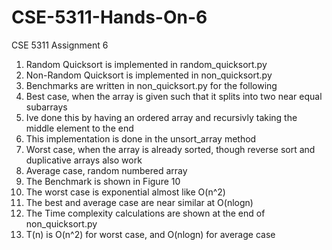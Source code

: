 # CSE-5311-Hands-On-6
CSE 5311 Assignment 6

1. Random Quicksort is implemented in random_quicksort.py
2. Non-Random Quicksort is implemented in non_quicksort.py
3. Benchmarks are written in non_quicksort.py for the following
4.   Best case, when the array is given such that it splits into two near equal subarrays
5.   Ive done this by having an ordered array and recursivly taking the middle element to the end
6.   This implementation is done in the unsort_array method
7.   Worst case, when the array is already sorted, though reverse sort and duplicative arrays also work
8.   Average case, random numbered array
9. The Benchmark is shown in Figure 10
10.   The worst case is exponential almost like O(n^2)
11.   The best and average case are near similar at O(nlogn)
12. The Time complexity calculations are shown at the end of non_quicksort.py
13.   T(n) is O(n^2) for worst case, and O(nlogn) for average case
